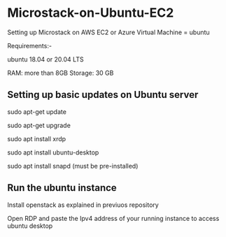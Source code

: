 # Microstack-on-Ubuntu-EC2

Setting up Microstack on AWS EC2 or Azure Virtual Machine = ubuntu

Requirements:-

ubuntu 18.04 or 20.04 LTS

RAM: more than 8GB
Storage: 30 GB


## Setting up basic updates on Ubuntu server

sudo apt-get update

sudo apt-get upgrade

sudo apt install xrdp 

sudo apt install ubuntu-desktop

sudo apt install snapd (must be pre-installed)

## Run the ubuntu instance

Install openstack as explained in previuos repository

Open RDP and paste the Ipv4 address of your running instance to access ubuntu desktop

